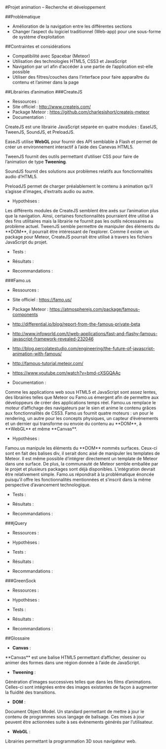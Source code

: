 #Projet animation – Recherche et développement

##Problématique

*	Amélioration de la navigation entre les différentes sections
*	Changer l’aspect du logiciel traditionnel (Web-app) pour une sous-forme de système d’exploitation

##Contraintes et considérations

*	Compatibilité avec Spacebar (Meteor)
*	Utilisation des technologies HTML5, CSS3 et JavaScript
*	Navigation par url afin d’accéder à une partie de l’application est-elle possible
*	Utiliser des filtres/couches dans l’interface pour faire apparaître du contenu et l’animer dans la page

##Librairies d’animation 
###CreateJS
* Ressources :
 * Site officiel : http://www.createjs.com/
 * Package Meteor : https://github.com/charlesjshort/createjs-meteor
* Documentation : 

<p>CreateJS est une librairie JavaScript séparée en quatre modules : EaselJS, TweenJS, SoundJS, et PreloadJS. 

EaseJS utilise **WebGL** pour fournir des API semblable à Flash et permet de créer un environnement interactif à l’aide des Canevas HTML5. 

TweenJS fournit des outils permettant d’utiliser CSS pour faire de l’animation de type **Tweening**.

SoundJS fournit des solutions aux problèmes relatifs aux fonctionnalités audio d’HTML5.

PreloadJS permet de charger préalablement le contenu à animation qu’il s’agisse d’images, d’extraits audio ou autre.</p>

*	Hypothèses :

<p>Les différents modules de CreateJS semblent être axés sur l’animation plus que la navigation. Ainsi, certaines fonctionnalités pourraient être utilisé à des fins utilitaires mais la librairie ne fournit pas les outils nécessaires au problème actuel. TweenJS semble permettre de manipuler des éléments du **DOM**, il pourrait être intéressant de l’explorer. Comme il existe un package pour Meteor, CreateJS pourrait être utilisé à travers les fichiers JavaScript du projet.</p>

*	Tests :

*	Résultats :

*	Recommandations :

###Famo.us
*	Ressources :
 * Site officiel : https://famo.us/
 * Package Meteor : https://atmospherejs.com/package/famous-components
 * http://differential.io/blog/report-from-the-famous-private-beta
 * http://www.infoworld.com/t/web-applications/fast-and-flashy-famous-javascript-framework-revealed-232046
 * http://blog.percolatestudio.com/engineering/the-future-of-javascript-animation-with-famous/
 * http://famous-tutorial.meteor.com/
 * https://www.youtube.com/watch?v=bmd-cXSGQAAç
 
*	Documentation : 

<p>Comme les applications web sous HTML5 et JavaScript sont assez lentes, des librairies telles que Meteor ou Famo.us émergent afin de permettre aux développeurs de créer des applications temps réel. Famou.us remplace le moteur d’affichage des navigateurs par le sien et anime le contenu grâces aux fonctionnalités de CSS3. Famo.us fournit quatre moteurs : un pour le rendering, un autre pour les concepts physiques, un capteur d’évènements et  un dernier qui transforme ou envoie du contenu au **DOM**, à **WebGL** et même **Canvas**.</p>

*	Hypothèses :

<p>Famou.us manipule les éléments du **DOM** nommés surfaces. Ceux-ci sont en fait des balises div, il serait donc aisé de manipuler les templates de Meteor. Il est même possible d’intégrer directement un template de Meteor dans une surface. De plus, la communauté de Meteor semble emballée par le projet et plusieurs packages sont déjà disponibles. L’intégration devrait être relativement simple. Famo.us répondrait à la problématique énoncée puisqu’il offre les fonctionnalités mentionnées et s’inscrit dans la même perspective d’avancement technologique.</p>

*	Tests :

*	Résultats :

*	Recommandations :

###jQuery
*	Ressources :

*	Hypothèses :

*	Tests :

*	Résultats :

*	Recommandations :

###GreenSock
*	Ressources :

*	Hypothèses :

*	Tests :

*	Résultats :

*	Recommandations :

##Glossaire

* **Canvas** : 
<p>**Canvas** est une balise HTML5 permettant d’afficher, dessiner ou animer des formes dans une région donnée à l’aide de JavaScript.</p>

* **Tweening** :
<p>Génération d’images successives telles que dans les films d’animations. Celles-ci sont intégrées entre des images existantes de façon à augmenter la fluidité des transitions.</p>

* **DOM** : 
<p>Document Object Model. Un standard permettant de mettre à jour le contenu de programmes sous langage de balisage. Ces mises à jour peuvent être actionnées suite à ses évènements générés par l’utilisateur.</p>

* **WebGL** :
<p>Librairies permettant la programmation 3D sous navigateur web.</p> 
